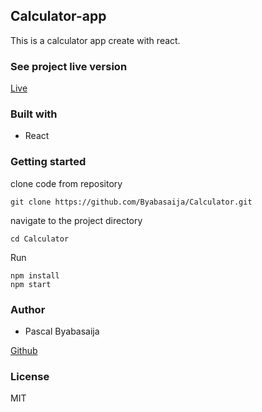 ## Calculator-app

This is a calculator app create with react.

### See project live version
[Live](https://calculatorr-app.herokuapp.com/)

### Built with
- React

### Getting started
 clone code from repository
 ```
 git clone https://github.com/Byabasaija/Calculator.git
 ```
 navigate to the project directory

 ```
 cd Calculator
 ```

 Run
 ```
 npm install
 npm start
 ```

### Author
- Pascal Byabasaija

[Github](https://github.com/Byabasaija)

### License
MIT
